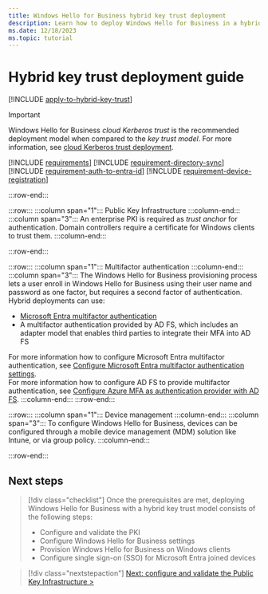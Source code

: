 ```yaml
---
title: Windows Hello for Business hybrid key trust deployment
description: Learn how to deploy Windows Hello for Business in a hybrid key trust scenario.
ms.date: 12/18/2023
ms.topic: tutorial
---
```


# Hybrid key trust deployment guide

[!INCLUDE [apply-to-hybrid-key-trust](includes/apply-to-hybrid-key-trust.md)]

> [!IMPORTANT]
> Windows Hello for Business *cloud Kerberos trust* is the recommended deployment model when compared to the *key trust model*. For more information, see [cloud Kerberos trust deployment](hybrid-cloud-kerberos-trust.md).

[!INCLUDE [requirements](includes/requirements.md)]
[!INCLUDE [requirement-directory-sync](includes/requirement-directory-sync.md)]
[!INCLUDE [requirement-auth-to-entra-id](includes/requirement-auth-to-entra-id.md)]
[!INCLUDE [requirement-device-registration](includes/requirement-device-registration.md)]


:::row-end:::

:::row:::
    :::column span="1":::
Public Key Infrastructure
    :::column-end:::
    :::column span="3":::
An enterprise PKI is required as *trust anchor* for authentication. Domain controllers require a certificate for Windows clients to trust them.
    :::column-end:::

:::row-end:::

:::row:::
    :::column span="1":::
Multifactor authentication
    :::column-end:::
    :::column span="3":::
The Windows Hello for Business provisioning process lets a user enroll in Windows Hello for Business using their user name and password as one factor, but requires a second factor of authentication.\
Hybrid deployments can use:

- [Microsoft Entra multifactor authentication][AZ-2]
- A multifactor authentication provided by AD FS, which includes an adapter model that enables third parties to integrate their MFA into AD FS

For more information how to configure Microsoft Entra multifactor authentication, see [Configure Microsoft Entra multifactor authentication settings][AZ-3].\
For more information how to configure AD FS to provide multifactor authentication, see [Configure Azure MFA as authentication provider with AD FS][SER-1].
    :::column-end:::
:::row-end:::

:::row:::
    :::column span="1":::
Device management
    :::column-end:::
    :::column span="3":::
To configure Windows Hello for Business, devices can be configured through a mobile device management (MDM) solution like Intune, or via group policy.
    :::column-end:::

:::row-end:::

## Next steps

> [!div class="checklist"]
> Once the prerequisites are met, deploying Windows Hello for Business with a hybrid key trust model consists of the following steps:
>
> - Configure and validate the PKI
> - Configure Windows Hello for Business settings
> - Provision Windows Hello for Business on Windows clients
> - Configure single sign-on (SSO) for Microsoft Entra joined devices

> [!div class="nextstepaction"]
> [Next: configure and validate the Public Key Infrastructure >](hybrid-key-trust-pki.md)

<!--links-->

[AZ-2]: /azure/multi-factor-authentication/multi-factor-authentication
[AZ-3]: /azure/multi-factor-authentication/multi-factor-authentication-whats-next
[AZ-4]: /azure/active-directory/devices/troubleshoot-device-dsregcmd
[AZ-5]: /azure/active-directory/connect/active-directory-aadconnectsync-feature-scheduler

[SER-1]: /windows-server/identity/ad-fs/operations/configure-ad-fs-2016-and-azure-mfa
